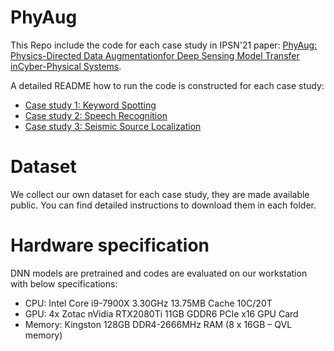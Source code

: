 # PhyAug
This Repo include the code for each case study in IPSN'21 paper: [PhyAug: Physics-Directed Data Augmentationfor Deep Sensing Model Transfer inCyber-Physical Systems](https://arxiv.org/pdf/2104.01160.pdf).

A detailed README how to run the code is constructed for each case study:
- [Case study 1: Keyword Spotting](https://github.com/jiegev5/PhyAug/tree/main/key_word_spotting)
- [Case study 2: Speech Recognition](https://github.com/jiegev5/PhyAug/tree/main/ASR)
- [Case study 3: Seismic Source Localization](https://github.com/jiegev5/PhyAug/tree/main/seismic_localization)

# Dataset
We collect our own dataset for each case study, they are made available public. You can find detailed instructions to download them in each folder. 
# Hardware specification
DNN models are pretrained and codes are evaluated on our workstation with below specifications:
- CPU: Intel Core i9-7900X 3.30GHz 13.75MB Cache 10C/20T
- GPU: 4x Zotac nVidia RTX2080Ti 11GB GDDR6 PCIe x16 GPU Card
- Memory: Kingston 128GB DDR4-2666MHz RAM (8 x 16GB – QVL memory)
